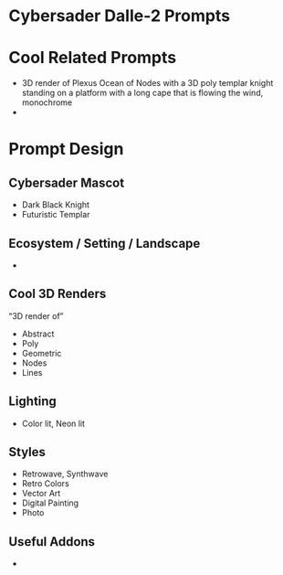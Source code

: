 # Cybersader Dalle-2 Prompts

# Cool Related Prompts

- 3D render of Plexus Ocean of Nodes with a 3D poly templar knight standing on a platform with a long cape that is flowing the wind, monochrome
- 

# Prompt Design

## Cybersader Mascot

- Dark Black Knight
- Futuristic Templar

## Ecosystem / Setting / Landscape

- 

## Cool 3D Renders

“3D render of”

- Abstract
- Poly
- Geometric
- Nodes
- Lines

## Lighting

- Color lit, Neon lit

## Styles

- Retrowave, Synthwave
- Retro Colors
- Vector Art
- Digital Painting
- Photo

## Useful Addons

-